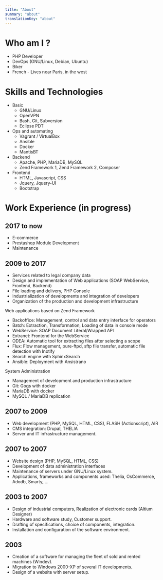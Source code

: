 ```yaml
---
title: "About"
summary: "about"
translationKey: "about"
---
```


# Who am I ?
* PHP Developer
* DevOps (GNU/Linux, Debian, Ubuntu)
* Biker
* French - Lives near Paris, in the west


# Skills and Technologies
- Basic
  * GNU/Linux
  * OpenVPN
  * Bash, Git, Subversion
  * Eclipse PDT
- Ops and automating
  * Vagrant / VirtualBox
  * Ansible
  * Docker
  * MantisBT
- Backend
  * Apache, PHP, MariaDB, MySQL
  * Zend Framework 1, Zend Framework 2, Composer
- Frontend
  * HTML, Javascript, CSS
  * Jquery, Jquery-UI
  * Bootstrap


# Work Experience (in progress)

## 2017 to now
* E-commerce
* Prestashop Module Development
* Maintenance

## 2009 to 2017
* Services related to legal company data
* Design and implementation of Web applications (SOAP WebService, Frontend, Backend)
* File loading and delivery, PHP Console
* Industrialization of developments and integration of developers
* Organization of the production and development infrastructure

Web applications based on Zend Framework
* Backoffice: Management, control and data entry interface for operators
* Batch: Extraction, Transformation, Loading of data in console mode
* WebService: SOAP Document Literal/Wrapped API
* Extranet: Frontend for the WebService
* ODEA: Automatic tool for extracting files after selecting a scope
* Flux: Flow management, pure-ftpd, sftp file transfer, automatic file detection with Inotify
* Search engine with SphinxSearch
* Ansible: Deployment with Ansistrano

System Administration
* Management of development and production infrastructure
* Git: Gogs with docker
* MariaDB with docker
* MySQL / MariaDB replication

## 2007 to 2009
* Web development (PHP, MySQL, HTML, CSS), FLASH (Actionscript), AIR
* CMS integration: Drupal, THELIA
* Server and IT infrastructure management.

## 2007 to 2007
* Website design (PHP, MySQL, HTML, CSS)
* Development of data administration interfaces
* Maintenance of servers under GNU/Linux system.
* Applications, frameworks and components used: Thelia, OsCommerce, Adodb, Smarty, ...

## 2003 to 2007
* Design of industrial computers, Realization of electronic cards (Altium Designer)
* Hardware and software study, Customer support.
* Drafting of specifications, choice of components, integration.
* Installation and configuration of the software environment.

## 2003
* Creation of a software for managing the fleet of sold and rented machines (Windev).
* Migration to Windows 2000-XP of several IT developments.
* Design of a website with server setup.
